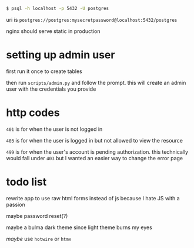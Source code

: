 ```bash
$ psql -h localhost -p 5432 -U postgres
```

uri is `postgres://postgres:mysecretpassword@localhost:5432/postgres`

nginx should serve static in production

# setting up admin user
first run it once to create tables

then run `scripts/admin.py` and follow the prompt. this will create an admin user with the credentials you provide

# http codes
`401` is for when the user is not logged in

`403` is for when the user is logged in but not allowed to view the resource

`499` is for when the user's account is pending authorization. this technically would fall under `403` but I wanted an easier way to change the error page

# todo list
rewrite app to use raw html forms instead of js because I hate JS with a passion

maybe password reset(?)

maybe a bulma dark theme since light theme burns my eyes

*maybe* use `hotwire` or `htmx`